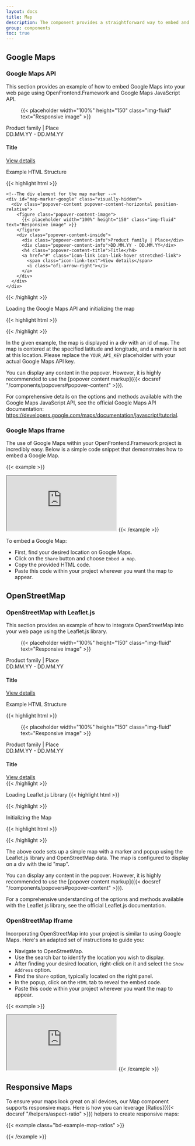 ```yaml
---
layout: docs
title: Map
description: The component provides a straightforward way to embed and display interactive Google Maps and OpenStreetMap directly into your project.
group: components
toc: true
---
```


## Google Maps

### Google Maps API

This section provides an example of how to embed Google Maps into your web page using OpenFrontend.Framework and Google Maps JavaScript API.

<div class="bd-example">
  <div class="aspect aspect-16x9">
    <div id="map" class="overflow-hidden"></div>
  </div>

  <div id="map-marker-google" class="visually-hidden">
    <div class="popover-content popover-content-horizontal position-relative">
      <figure class="popover-content-image">
        {{< placeholder width="100%" height="150" class="img-fluid" text="Responsive image" >}}
      </figure>
      <div class="popover-content-inside">
        <div class="popover-content-info">Product family | Place</div>
        <div class="popover-content-info">DD.MM.YY - DD.MM.YY</div>
        <h4 class="popover-content-title">Title</h4>
        <a href="#" class="icon-link icon-link-hover stretched-link">
          <span class="icon-link-text">View details</span>
          <i class="ofi-arrow-right"></i>
        </a>
      </div>
    </div>
  </div>

  <script>
    (g=>{var h,a,k,p="The Google Maps JavaScript API",c="google",l="importLibrary",q="__ib__",m=document,b=window;b=b[c]||(b[c]={});var d=b.maps||(b.maps={}),r=new Set,e=new URLSearchParams,u=()=>h||(h=new Promise(async(f,n)=>{await (a=m.createElement("script"));e.set("libraries",[...r]+"");for(k in g)e.set(k.replace(/[A-Z]/g,t=>"_"+t[0].toLowerCase()),g[k]);e.set("callback",c+".maps."+q);a.src=`https://maps.${c}apis.com/maps/api/js?`+e;d[q]=f;a.onerror=()=>h=n(Error(p+" could not load."));a.nonce=m.querySelector("script[nonce]")?.nonce||"";m.head.append(a)}));d[l]?console.warn(p+" only loads once. Ignoring:",g):d[l]=(f,...n)=>r.add(f)&&u().then(()=>d[l](f,...n))})({
      key: "AIzaSyB5gDRkUqJ8psAwkNBbhrhr54BEfAfCAVw",
      v: "weekly",
      // Use the 'v' parameter to indicate the version to use (weekly, beta, alpha, etc.).
      // Add other bootstrap parameters as needed, using camel case.
    });
  </script>

  <script>
    let map

    async function initMap() {
      const { Map, InfoWindow } = await google.maps.importLibrary('maps');
      const { Marker } = await google.maps.importLibrary("marker");

      const position = {
        lat: 47.41340,
        lng: 9.34799,
      };

      map = new Map(document.getElementById('map'), {
        center: position,
        zoom: 14,
      });

      const infowindow = new InfoWindow({
        content: document.getElementById('map-marker-google').children[0],
        ariaLabel: "TSO AG",
      });

      const marker = new Marker({
        position: position,
        map: map,
        title: 'TSO AG',
      });

      marker.addListener("click", () => {
        infowindow.open({
          anchor: marker,
          map,
        });
      });
    }

    initMap()
  </script>
</div>

Example HTML Structure

{{< highlight html >}}
  <div>
    <!--The div element for the map -->
    <div class="aspect aspect-16x9">
      <div id="map" class="overflow-hidden"></div>
    </div>

    <!--The div element for the map marker -->
    <div id="map-marker-google" class="visually-hidden">
      <div class="popover-content popover-content-horizontal position-relative">
        <figure class="popover-content-image">
          {{< placeholder width="100%" height="150" class="img-fluid" text="Responsive image" >}}
        </figure>
        <div class="popover-content-inside">
          <div class="popover-content-info">Product family | Place</div>
          <div class="popover-content-info">DD.MM.YY - DD.MM.YY</div>
          <h4 class="popover-content-title">Title</h4>
          <a href="#" class="icon-link icon-link-hover stretched-link">
            <span class="icon-link-text">View details</span>
            <i class="ofi-arrow-right"></i>
          </a>
        </div>
      </div>
    </div>
  </div>
{{< /highlight >}}

Loading the Google Maps API and initializing the map

{{< highlight html >}}

<script>
  (g=>{var h,a,k,p="The Google Maps JavaScript API",c="google",l="importLibrary",q="__ib__",m=document,b=window;b=b[c]||(b[c]={});var d=b.maps||(b.maps={}),r=new Set,e=new URLSearchParams,u=()=>h||(h=new Promise(async(f,n)=>{await (a=m.createElement("script"));e.set("libraries",[...r]+"");for(k in g)e.set(k.replace(/[A-Z]/g,t=>"_"+t[0].toLowerCase()),g[k]);e.set("callback",c+".maps."+q);a.src=`https://maps.${c}apis.com/maps/api/js?`+e;d[q]=f;a.onerror=()=>h=n(Error(p+" could not load."));a.nonce=m.querySelector("script[nonce]")?.nonce||"";m.head.append(a)}));d[l]?console.warn(p+" only loads once. Ignoring:",g):d[l]=(f,...n)=>r.add(f)&&u().then(()=>d[l](f,...n))})({
    key: "YOUR_API_KEY",
    v: "weekly",
    // Use the 'v' parameter to indicate the version to use (weekly, beta, alpha, etc.).
    // Add other bootstrap parameters as needed, using camel case.
  });
</script>

<script>
  let map

  async function initMap() {
    const { Map, InfoWindow } = await google.maps.importLibrary('maps');
    const { Marker } = await google.maps.importLibrary("marker");

    const position = {
      lat: 47.41340,
      lng: 9.34799,
    };

    map = new Map(document.getElementById('map'), {
      center: position,
      zoom: 14,
    });

    const infowindow = new InfoWindow({
      content: document.getElementById('map-marker-google').children[0],
      ariaLabel: "TSO AG",
    });

    const marker = new Marker({
      position: position,
      map: map,
      title: 'TSO AG',
    });

    marker.addListener("click", () => {
      infowindow.open({
        anchor: marker,
        map,
      });
    });
  }

  initMap()
</script>

{{< /highlight >}}

In the given example, the map is displayed in a div with an id of `map`. The map is centered at the specified latitude and longitude, and a marker is set at this location. Please replace the `YOUR_API_KEY` placeholder with your actual Google Maps API key.

You can display any content in the popover. However, it is highly recommended to use the [popover content markup]({{< docsref "/components/popovers#popover-content" >}}).

For comprehensive details on the options and methods available with the Google Maps JavaScript API, see the official Google Maps API documentation: https://developers.google.com/maps/documentation/javascript/tutorial.

### Google Maps Iframe

The use of Google Maps within your OpenFrontend.Framework project is incredibly easy. Below is a simple code snippet that demonstrates how to embed a Google Map.

{{< example >}}
<iframe class="w-100 aspect aspect-16x9" src="https://maps.google.com/maps?hl=en&amp;q=TSO%20AG%2C%20F%C3%BCrstenlandstrasse%2053%2C%209000%20St.Gallen&amp;t=&amp;z=13&amp;iwloc=B&amp;output=embed" allowfullscreen="" loading="lazy" referrerpolicy="no-referrer-when-downgrade"></iframe>
{{< /example >}}

To embed a Google Map:

- First, find your desired location on Google Maps.
- Click on the `Share` button and choose `Embed a map`.
- Copy the provided HTML code.
- Paste this code within your project wherever you want the map to appear.

## OpenStreetMap

### OpenStreetMap with Leaflet.js

This section provides an example of how to integrate OpenStreetMap into your web page using the Leaflet.js library.

<div class="bd-example">
  <div class="aspect aspect-16x9">
    <div id="mapOpenStreetMap" class="overflow-hidden"></div>
  </div>

  <div id="map-marker-osm" class="visually-hidden">
    <div class="popover-content popover-content-horizontal position-relative">
      <figure class="popover-content-image">
        {{< placeholder width="100%" height="150" class="img-fluid" text="Responsive image" >}}
      </figure>
      <div class="popover-content-inside">
        <div class="popover-content-info">Product family | Place</div>
        <div class="popover-content-info">DD.MM.YY - DD.MM.YY</div>
        <h4 class="popover-content-title">Title</h4>
        <a href="#" class="icon-link icon-link-hover stretched-link">
          <span class="icon-link-text">View details</span>
          <i class="ofi-arrow-right"></i>
        </a>
      </div>
    </div>
  </div>

   <link rel="stylesheet" href="https://unpkg.com/leaflet@1.9.4/dist/leaflet.css"
     integrity="sha256-p4NxAoJBhIIN+hmNHrzRCf9tD/miZyoHS5obTRR9BMY="
     crossorigin=""/>

   <!-- Make sure you put this AFTER Leaflet's CSS -->
   <script src="https://unpkg.com/leaflet@1.9.4/dist/leaflet.js"
     integrity="sha256-20nQCchB9co0qIjJZRGuk2/Z9VM+kNiyxNV1lvTlZBo="
     crossorigin=""></script>

  <script>
  {
    const position = [47.41340, 9.34799];

    let map = L.map('mapOpenStreetMap', {
      zoomControl: false
    }).setView(position, 13);

     L.tileLayer('https://{s}.tile.openstreetmap.org/{z}/{x}/{y}.png', {
          maxZoom: 19,
          attribution: '&copy; <a href="https://www.openstreetmap.org/copyright">OpenStreetMap</a> contributors'
      }).addTo(map);

      L.control.zoom({
           position: 'bottomright'
      }).addTo(map);

     L.marker(position).addTo(map)
          .bindPopup(document.getElementById('map-marker-osm').children[0], { minWidth: 360, maxWidth: 360 });
  }
  </script>
</div>

Example HTML Structure

{{< highlight html >}}
<div>
  <!--The div element for the map -->
  <div class="aspect aspect-16x9">
    <div id="map" class="overflow-hidden"></div>
  </div>

  <!--The div element for the map marker -->
  <div id="map-marker-osm" class="visually-hidden">
    <div class="popover-content popover-content-horizontal position-relative">
      <figure class="popover-content-image">
        {{< placeholder width="100%" height="150" class="img-fluid" text="Responsive image" >}}
      </figure>
      <div class="popover-content-inside">
        <div class="popover-content-info">Product family | Place</div>
        <div class="popover-content-info">DD.MM.YY - DD.MM.YY</div>
        <h4 class="popover-content-title">Title</h4>
        <a href="#" class="icon-link icon-link-hover stretched-link">
          <span class="icon-link-text">View details</span>
          <i class="ofi-arrow-right"></i>
        </a>
      </div>
    </div>
  </div>
</div>
{{< /highlight >}}

Loading Leaflet.js Library
{{< highlight html >}}
<link rel="stylesheet" href="https://unpkg.com/leaflet@1.9.4/dist/leaflet.css"
 integrity="sha256-p4NxAoJBhIIN+hmNHrzRCf9tD/miZyoHS5obTRR9BMY="
 crossorigin=""/>

<!-- Make sure you put this AFTER Leaflet's CSS -->
<script src="https://unpkg.com/leaflet@1.9.4/dist/leaflet.js"
 integrity="sha256-20nQCchB9co0qIjJZRGuk2/Z9VM+kNiyxNV1lvTlZBo="
 crossorigin=""></script>
{{< /highlight >}}

Initializing the Map

{{< highlight html >}}
<script>
{
  const position = [47.41340, 9.34799];

  let map = L.map('map', {
    zoomControl: false
  }).setView(position, 13);

  L.tileLayer('https://{s}.tile.openstreetmap.org/{z}/{x}/{y}.png', {
    maxZoom: 19,
    attribution: '&copy; <a href="https://www.openstreetmap.org/copyright">OpenStreetMap</a> contributors'
  }).addTo(map);

  L.control.zoom({
    position: 'bottomright'
  }).addTo(map);

  L.marker(position).addTo(map)
    .bindPopup(document.getElementById('map-marker-osm').children[0], { minWidth: 360, maxWidth: 360 });
}
</script>
{{< /highlight >}}

The above code sets up a simple map with a marker and popup using the Leaflet.js library and OpenStreetMap data. The map is configured to display on a div with the id "map".

You can display any content in the popover. However, it is highly recommended to use the [popover content markup]({{< docsref "/components/popovers#popover-content" >}}).

For a comprehensive understanding of the options and methods available with the Leaflet.js library, see the official Leaflet.js documentation.

### OpenStreetMap Iframe

Incorporating OpenStreetMap into your project is similar to using Google Maps. Here's an adapted set of instructions to guide you:

- Navigate to OpenStreetMap.
- Use the search bar to identify the location you wish to display.
- After finding your desired location, right-click on it and select the `Show Address` option.
- Find the `Share` option, typically located on the right panel.
- In the popup, click on the `HTML` tab to reveal the embed code.
- Paste this code within your project wherever you want the map to appear.

{{< example >}}
<iframe class="w-100 aspect aspect-16x9" src="https://www.openstreetmap.org/export/embed.html?bbox=9.311041831970217%2C47.39439835079049%2C9.384942054748537%2C47.432383951962365&amp;layer=mapnik&amp;marker=47.413394576333644%2C9.347991943359375" loading="lazy"></iframe>
{{< /example >}}

## Responsive Maps

To ensure your maps look great on all devices, our Map component supports responsive maps. Here is how you can leverage [Ratios]({{< docsref "/helpers/aspect-ratio" >}}) helpers to create responsive maps:

{{< example class="bd-example-map-ratios" >}}
<div class="aspect aspect-1x1">
  <div id="map1" class="overflow-hidden"></div>
</div>

<div class="aspect aspect-4x3">
  <div id="map2" class="overflow-hidden"></div>
</div>

<div class="aspect aspect-16x9">
  <div id="map3" class="overflow-hidden"></div>
</div>

<div class="aspect aspect-21x9">
  <div id="map4" class="overflow-hidden"></div>
</div>

<script>
  // Generate Google Maps to #map1 and #map2
  async function initGoogleMap(id) {
    const { Map, InfoWindow } = await google.maps.importLibrary('maps');
    const { Marker } = await google.maps.importLibrary("marker");

    const position = {
      lat: 47.41340,
      lng: 9.34799,
    };

    const map = new Map(document.getElementById(id), {
      center: position,
      zoom: 14,
    });

    const infowindow = new InfoWindow({
      content: '<b>TSO AG</b><br>Fürstenlandstrasse 53<br>9000 St.Gallen',
      ariaLabel: "TSO AG",
    });

    const marker = new Marker({
      position: position,
      map: map,
      title: 'TSO AG',
    });

    marker.addListener("click", () => {
      infowindow.open({
        anchor: marker,
        map,
      });
    });
  }

  initGoogleMap('map1');
  initGoogleMap('map2');

  // Generate OpenStreetMap to #map3 and #map4
  function initOpenStreetMap(id) {
    const position = [47.41340, 9.34799];

    let map = L.map(id, {
      zoomControl: false
    }).setView(position, 13);

    L.tileLayer('https://{s}.tile.openstreetmap.org/{z}/{x}/{y}.png', {
      maxZoom: 19,
      attribution: '&copy; <a href="https://www.openstreetmap.org/copyright">OpenStreetMap</a> contributors'
    }).addTo(map);

    L.control.zoom({
      position: 'bottomright'
    }).addTo(map);

    L.marker(position).addTo(map)
      .bindPopup("<b>TSO AG</b><br>Fürstenlandstrasse 53<br>9000 St.Gallen");
  }

  initOpenStreetMap('map3');
  initOpenStreetMap('map4');
</script>
{{< /example >}}
